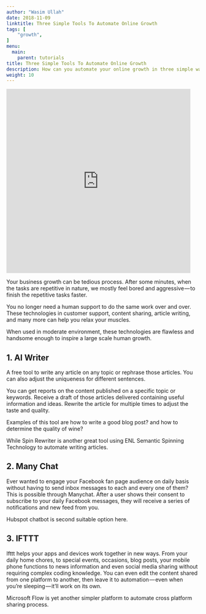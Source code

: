```yaml
---
author: "Wasim Ullah"
date: 2018-11-09
linktitle: Three Simple Tools To Automate Online Growth
tags: [
    "growth",
]
menu:
  main:
    parent: tutorials
title: Three Simple Tools To Automate Online Growth
description: How can you automate your online growth in three simple ways.
weight: 10
---
```


<iframe src="https://giphy.com/embed/3o7aCScwdMAohPCq76" width="480" height="480" frameBorder="0" class="giphy-embed" allowFullScreen></iframe>

Your business growth can be tedious process. After some minutes, when the tasks are repetitive in nature, we mostly feel bored and aggressive — to finish the repetitive tasks faster.

You no longer need a human support to do the same work over and over. These technologies in customer support, content sharing, article writing, and many more can help you relax your muscles.

When used in moderate environment, these technologies are flawless and handsome enough to inspire a large scale human growth.

## 1. AI Writer

A free tool to write any article on any topic or rephrase those articles. You can also adjust the uniqueness for different sentences.

You can get reports on the content published on a specific topic or keywords. Receive a draft of those articles delivered containing useful information and ideas. Rewrite the article for multiple times to adjust the taste and quality.

Examples of this tool are how to write a good blog post? and how to determine the quality of wine?

While Spin Rewriter is another great tool using ENL Semantic Spinning Technology to automate writing articles.

## 2. Many Chat

Ever wanted to engage your Facebook fan page audience on daily basis without having to send inbox messages to each and every one of them? This is possible through Manychat. After a user shows their consent to subscribe to your daily Facebook messages, they will receive a series of notifications and new feed from you.

Hubspot chatbot is second suitable option here.

## 3. IFTTT

Ifttt helps your apps and devices work together in new ways. From your daily home chores, to special events, occasions, blog posts, your mobile phone functions to news information and even social media sharing without requiring complex coding knowledge. You can even edit the content shared from one platform to another, then leave it to automation — even when you’re sleeping — it’ll work on its own.

Microsoft Flow is yet another simpler platform to automate cross platform sharing process.
